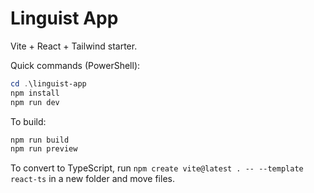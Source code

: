 # Linguist App

Vite + React + Tailwind starter.

Quick commands (PowerShell):

```powershell
cd .\linguist-app
npm install
npm run dev
```

To build:

```powershell
npm run build
npm run preview
```

To convert to TypeScript, run `npm create vite@latest . -- --template react-ts` in a new folder and move files.
